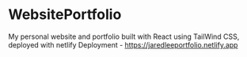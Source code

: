 # WebsitePortfolio
My personal website and portfolio built with React using TailWind CSS, deployed with netlify
Deployment - https://jaredleeportfolio.netlify.app
